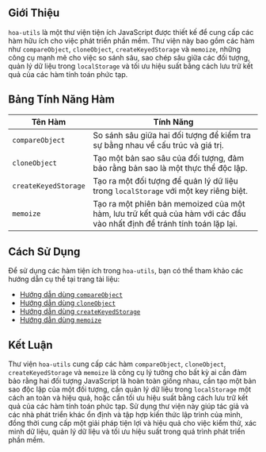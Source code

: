 ## Giới Thiệu

`hoa-utils` là một thư viện tiện ích JavaScript được thiết kế để cung cấp các hàm hữu ích cho việc phát triển phần mềm. Thư viện này bao gồm các hàm như `compareObject`, `cloneObject`, `createKeyedStorage` và `memoize`, những công cụ mạnh mẽ cho việc so sánh sâu, sao chép sâu giữa các đối tượng, quản lý dữ liệu trong `localStorage` và tối ưu hiệu suất bằng cách lưu trữ kết quả của các hàm tính toán phức tạp.

## Bảng Tính Năng Hàm

| Tên Hàm           | Tính Năng                                                                                     |
|-------------------|------------------------------------------------------------------------------------------------|
| `compareObject`   | So sánh sâu giữa hai đối tượng để kiểm tra sự bằng nhau về cấu trúc và giá trị. |
| `cloneObject`     | Tạo một bản sao sâu của đối tượng, đảm bảo rằng bản sao là một thực thể độc lập. |
| `createKeyedStorage` | Tạo ra một đối tượng để quản lý dữ liệu trong `localStorage` với một key riêng biệt. |
| `memoize`         | Tạo ra một phiên bản memoized của một hàm, lưu trữ kết quả của hàm với các đầu vào nhất định để tránh tính toán lặp lại. |

## Cách Sử Dụng

Để sử dụng các hàm tiện ích trong `hoa-utils`, bạn có thể tham khảo các hướng dẫn cụ thể tại trang tài liệu:

- [Hướng dẫn dùng `compareObject`](https://hoa-utils.netlify.app/#/guides/compareObject)
- [Hướng dẫn dùng `cloneObject`](https://hoa-utils.netlify.app/#/guides/cloneObject)
- [Hướng dẫn dùng `createKeyedStorage`](https://hoa-utils.netlify.app/#/guides/createKeyedStorage)
- [Hướng dẫn dùng `memoize`](https://hoa-utils.netlify.app/#/guides/memoize)

## Kết Luận

Thư viện `hoa-utils` cung cấp các hàm `compareObject`, `cloneObject`, `createKeyedStorage` và `memoize` là công cụ lý tưởng cho bất kỳ ai cần đảm bảo rằng hai đối tượng JavaScript là hoàn toàn giống nhau, cần tạo một bản sao độc lập của một đối tượng, cần quản lý dữ liệu trong `localStorage` một cách an toàn và hiệu quả, hoặc cần tối ưu hiệu suất bằng cách lưu trữ kết quả của các hàm tính toán phức tạp. Sử dụng thư viện này giúp tác giả và các nhà phát triển khác ổn định và tập hợp kiến thức lập trình của mình, đồng thời cung cấp một giải pháp tiện lợi và hiệu quả cho việc kiểm thử, xác minh dữ liệu, quản lý dữ liệu và tối ưu hiệu suất trong quá trình phát triển phần mềm.